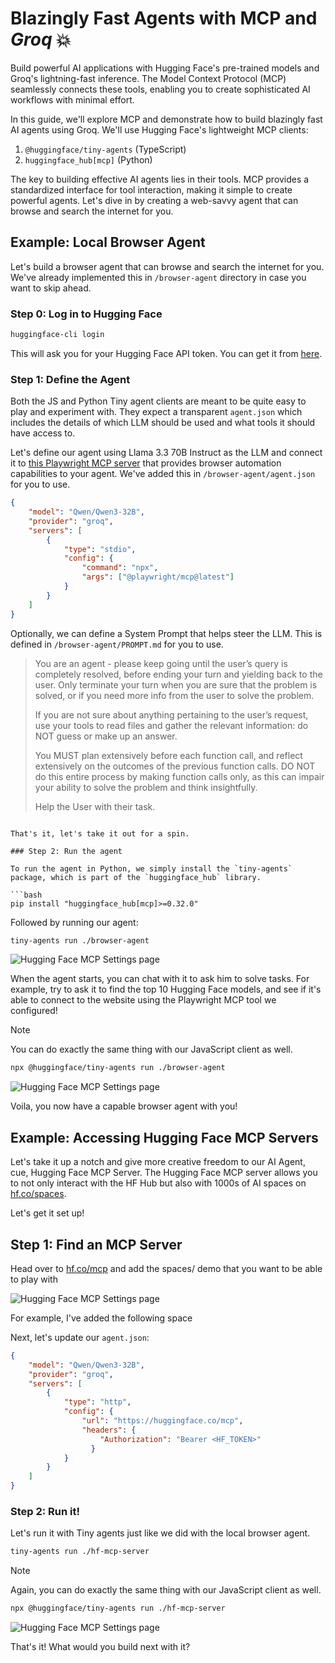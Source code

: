# Blazingly Fast Agents with MCP and *Groq* 💥

Build powerful AI applications with Hugging Face's pre-trained models and Groq's lightning-fast inference. The Model Context Protocol (MCP) seamlessly connects these tools, enabling you to create sophisticated AI workflows with minimal effort.

In this guide, we'll explore MCP and demonstrate how to build blazingly fast AI agents using Groq. We'll use Hugging Face's lightweight MCP clients:

1. `@huggingface/tiny-agents` (TypeScript)
2. `huggingface_hub[mcp]` (Python)

The key to building effective AI agents lies in their tools. MCP provides a standardized interface for tool interaction, making it simple to create powerful agents. Let's dive in by creating a web-savvy agent that can browse and search the internet for you.

## **Example**: Local Browser Agent

Let's build a browser agent that can browse and search the internet for you. We've already implemented this in `/browser-agent` directory in case you want to skip ahead.

### Step 0: Log in to Hugging Face

```bash
huggingface-cli login
```

This will ask you for your Hugging Face API token. You can get it from [here](https://huggingface.co/settings/tokens).

### Step 1: Define the Agent

Both the JS and Python Tiny agent clients are meant to be quite easy to play and experiment with. They expect a transparent `agent.json` which includes the details of which LLM should be used and what tools it should have access to.

Let's define our agent using Llama 3.3 70B Instruct as the LLM and connect it to [this Playwright MCP server](https://github.com/microsoft/playwright-mcp) that provides browser automation capabilities to your agent. We've added this in `/browser-agent/agent.json` for you to use.

```json
{
	"model": "Qwen/Qwen3-32B",
	"provider": "groq",
	"servers": [
		{
			"type": "stdio",
			"config": {
				"command": "npx",
				"args": ["@playwright/mcp@latest"]
			}
		}
	]
}
```

Optionally, we can define a System Prompt that helps steer the LLM. This is defined in `/browser-agent/PROMPT.md` for you to use.

> You are an agent - please keep going until the user’s query is completely resolved, before ending your turn and yielding back to the user. Only terminate your turn when you are sure that the problem is solved, or if you need more info from the user to solve the problem.
> 
> If you are not sure about anything pertaining to the user’s request, use your tools to read files and gather the relevant information: do NOT guess or make up an answer.
> 
> You MUST plan extensively before each function call, and reflect extensively on the outcomes of the previous function calls. DO NOT do this entire process by making function calls only, as this can impair your ability to solve the problem and think insightfully.
> 
> Help the User with their task.
```

That's it, let's take it out for a spin.

### Step 2: Run the agent

To run the agent in Python, we simply install the `tiny-agents` package, which is part of the `huggingface_hub` library.

```bash
pip install "huggingface_hub[mcp]>=0.32.0"
```

Followed by running our agent:

```bash
tiny-agents run ./browser-agent
```

![Hugging Face MCP Settings page](assets/init-browser.png)

When the agent starts, you can chat with it to ask him to solve tasks. For example, try to ask it to find the top 10 Hugging Face models, and see if it's able to connect to the website using the Playwright MCP tool we configured!

> [!NOTE]
> You can do exactly the same thing with our JavaScript client as well.
>
> ```bash
> npx @huggingface/tiny-agents run ./browser-agent
> ```

![Hugging Face MCP Settings page](assets/output-browser-agent.png)

Voila, you now have a capable browser agent with you!

## **Example**: Accessing Hugging Face MCP Servers

Let's take it up a notch and give more creative freedom to our AI Agent, cue, Hugging Face MCP Server. The Hugging Face MCP server allows you to not only interact with the HF Hub but also with 1000s of AI spaces on [hf.co/spaces](https://hf.co/spaces). 

Let's get it set up!

## Step 1: Find an MCP Server

Head over to [hf.co/mcp](https://hf.co/mcp) and add the spaces/ demo that you want to be able to play with

![Hugging Face MCP Settings page](assets/hf-mcp.png)

For example, I've added the following space 

Next, let's update our `agent.json`:

```json
{
	"model": "Qwen/Qwen3-32B",
	"provider": "groq",
	"servers": [
		{
			"type": "http",
			"config": {
				"url": "https://huggingface.co/mcp",
                "headers": {
                    "Authorization": "Bearer <HF_TOKEN>"
                  }
			}
		}
	]
}
```

### Step 2: Run it!

Let's run it with Tiny agents just like we did with the local browser agent.

```bash
tiny-agents run ./hf-mcp-server
```

> [!NOTE]
> Again, you can do exactly the same thing with our JavaScript client as well.
> 
> ```bash
> npx @huggingface/tiny-agents run ./hf-mcp-server
> ```

![Hugging Face MCP Settings page](assets/output-hf-server.png)

That's it! What would you build next with it?
